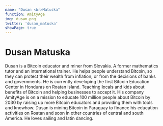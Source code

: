 ```yaml
---
name: "Dusan <br>Matuska"
function: AmityAge
img: dusan.png
twitter: 'dusan_matuska'
showPage: true
---
```


# Dusan Matuska
 
Dusan is a Bitcoin educator and miner from Slovakia. A former mathematics tutor and an international trainer. He helps people understand Bitcoin, so they can protect their wealth from inflation, or from the decisions of banks and governments. He is currently developing the first Bitcoin Education Center in Honduras on Roatan island. Teaching locals and kids about benefits of Bitcoin and helping businesses to accept it. His company AmityAge is on a mission to educate 100 million people about Bitcoin by 2030 by raising up more Bitcoin educators and providing them with tools and knowhow. Dusan is mining Bitcoin in Paraguay to finance his education activities on Roatan and soon in other countries of central and south America. He loves sailing and latin dancing.
<br><br>






